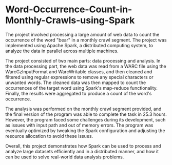 # Word-Occurrence-Count-in-Monthly-Crawls-using-Spark
The project involved processing a large amount of web data to count the occurrence of the word "bear" in a monthly crawl segment. The project was implemented using Apache Spark, a distributed computing system, to analyze the data in parallel across multiple machines.

The project consisted of two main parts: data processing and analysis. In the data processing part, the web data was read from a WARC file using the WarcGzInputFormat and WarcWritable classes, and then cleaned and filtered using regular expressions to remove any special characters or unwanted words. The cleaned data was then mapped to count the occurrences of the target word using Spark's map-reduce functionality. Finally, the results were aggregated to produce a count of the word's occurrence.

The analysis was performed on the monthly crawl segment provided, and the final version of the program was able to complete the task in 25.3 hours. However, the program faced some challenges during its development, such as issues with input path and out of memory errors. The program was eventually optimized by tweaking the Spark configuration and adjusting the resource allocation to avoid these issues.

Overall, this project demonstrates how Spark can be used to process and analyze large datasets efficiently and in a distributed manner, and how it can be used to solve real-world data analysis problems.
